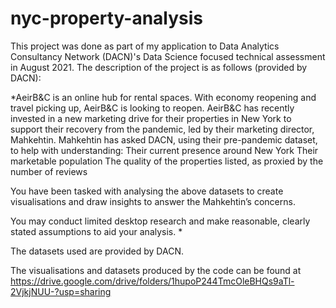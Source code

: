 # nyc-property-analysis
This project was done as part of my application to Data Analytics Consultancy Network (DACN)'s Data Science focused technical assessment in August 2021. 
The description of the project is as follows (provided by DACN):

*AeirB&C is an online hub for rental spaces. With economy reopening and travel picking up, AeirB&C is looking to reopen. AeirB&C has recently invested in a new marketing drive for their properties in New York to support their recovery from the pandemic, led by their marketing director, Mahkehtin. Mahkehtin has asked DACN, using their pre-pandemic dataset, to help with understanding:
Their current presence around New York
Their marketable population
The quality of the properties listed, as proxied by the number of reviews

You have been tasked with analysing the above datasets to create visualisations and draw insights to answer the Mahkehtin’s concerns. 

You may conduct limited desktop research and make reasonable, clearly stated assumptions to aid your analysis. *

The datasets used are provided by DACN.

The visualisations and datasets produced by the code can be found at https://drive.google.com/drive/folders/1hupoP244TmcOleBHQs9aTl-2VjkjNUU-?usp=sharing
